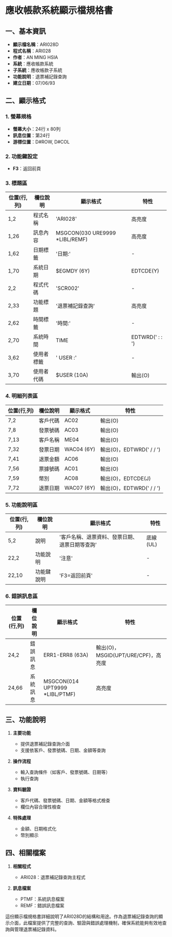 # 應收帳款系統顯示檔規格書

## 一、基本資訊
- **顯示檔名稱**：ARI028D
- **程式名稱**：ARI028
- **作者**：AN MING HSIA
- **系統**：應收帳款系統
- **子系統**：應收帳款子系統
- **功能說明**：退票補記錄查詢
- **建立日期**：07/06/93

## 二、顯示格式

### 1. 螢幕規格
- **螢幕大小**：24行 x 80列
- **訊息位置**：第24行
- **游標位置**：D#ROW, D#COL

### 2. 功能鍵設定
- **F3**：返回前頁

### 3. 標題區
| 位置(行,列) | 欄位說明 | 顯示格式 | 特性 |
|------------|---------|---------|------|
| 1,2 | 程式名稱 | 'ARI028' | 高亮度 |
| 1,26 | 訊息內容 | MSGCON(030 URE9999 *LIBL/REMF) | 高亮度 |
| 1,62 | 日期標籤 | '日期:' | - |
| 1,70 | 系統日期 | $EGMDY (6Y) | EDTCDE(Y) |
| 2,2 | 程式代碼 | 'SCR002' | - |
| 2,33 | 功能標題 | '退票補記錄查詢' | 高亮度 |
| 2,62 | 時間標籤 | '時間:' | - |
| 2,70 | 系統時間 | TIME | EDTWRD('  :  :  ') |
| 3,62 | 使用者標籤 | ' USER :' | - |
| 3,70 | 使用者代碼 | $USER (10A) | 輸出(O) |

### 4. 明細列表區
| 位置(行,列) | 欄位說明 | 顯示格式 | 特性 |
|------------|---------|---------|------|
| 7,2 | 客戶代碼 | AC02 | 輸出(O) |
| 7,8 | 發票號碼 | AC03 | 輸出(O) |
| 7,13 | 客戶名稱 | ME04 | 輸出(O) |
| 7,32 | 發票日期 | WAC04 (6Y) | 輸出(O)，EDTWRD('  /  /  ') |
| 7,41 | 退票金額 | AC06 | 輸出(O) |
| 7,56 | 票據號碼 | AC01 | 輸出(O) |
| 7,59 | 幣別 | AC08 | 輸出(O)，EDTCDE(J) |
| 7,72 | 退票日期 | WAC07 (6Y) | 輸出(O)，EDTWRD('  /  /  ') |

### 5. 功能說明區
| 位置(行,列) | 欄位說明 | 顯示格式 | 特性 |
|------------|---------|---------|------|
| 5,2 | 說明 | '客戶名稱、退票資料、發票日期、退票日期等查詢' | 底線(UL) |
| 22,2 | 功能說明 | '注意' | - |
| 22,10 | 功能鍵說明 | 'F3=返回前頁' | - |

### 6. 錯誤訊息區
| 位置(行,列) | 欄位說明 | 顯示格式 | 特性 |
|------------|---------|---------|------|
| 24,2 | 錯誤訊息 | ERR1-ERR8 (63A) | 輸出(O)，MSGID(UPT/URE/CPF)，高亮度 |
| 24,66 | 系統訊息 | MSGCON(014 UPT9999 *LIBL/PTMF) | 高亮度 |

## 三、功能說明

1. **主要功能**
   - 提供退票補記錄查詢介面
   - 支援依客戶、發票號碼、日期、金額等查詢

2. **操作流程**
   - 輸入查詢條件（如客戶、發票號碼、日期等）
   - 執行查詢

3. **資料驗證**
   - 客戶代碼、發票號碼、日期、金額等格式檢查
   - 欄位內容合理性檢查

4. **特殊處理**
   - 金額、日期格式化
   - 幣別顯示

## 四、相關檔案

1. **相關程式**
   - ARI028：退票補記錄查詢主程式

2. **訊息檔案**
   - PTMF：系統訊息檔案
   - REMF：錯誤訊息檔案

這份顯示檔規格書詳細說明了ARI028D的結構和用途。作為退票補記錄查詢的顯示介面，此檔案提供了完整的查詢、驗證與錯誤處理機制，確保系統能夠有效地查詢與管理退票補記錄資料。 